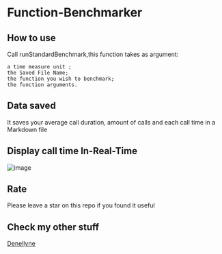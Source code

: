 # Function-Benchmarker

## How to use

Call runStandardBenchmark,this function takes as argument: 

    a time measure unit ;
    the Saved File Name;
    the function you wish to benchmark;
    the function arguments.

## Data saved

It saves your average call duration, amount of calls and each call time in a Markdown file

## Display call time In-Real-Time

![image](https://github.com/Denellyne/Function-Benchmarker/assets/56112881/669e23da-c041-4d0e-9a83-c9d1afd98436)


## Rate

Please leave a star on this repo if you found it useful

## Check my other stuff

[Denellyne](https://github.com/Denellyne)
